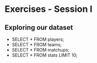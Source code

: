 Exercises - Session I
=====================

## Exploring our dataset

- SELECT * FROM players;
- SELECT * FROM teams;
- SELECT * FROM matchups;
- SELECT * FROM stats LIMIT 10;

